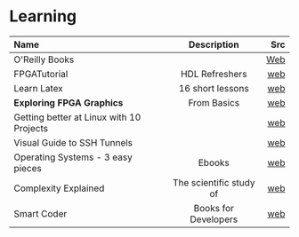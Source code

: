 ---
---

# Learning

| Name        | Description | Src     |
| :---        |    :----:   |          ---: |
| O'Reilly Books | | [Web](https://learning.oreilly.com/home/) |
| FPGATutorial | HDL Refreshers | [web](https://www.fpgatutorial.com/) |
| Learn Latex | 16 short lessons | [web](https://www.learnlatex.org/en/) |
| **Exploring FPGA Graphics** | From Basics | [web](https://projectf.io/posts/fpga-graphics/) |
| Getting better at Linux with 10 Projects | | [web](https://carltheperson.com/posts/10-things-linux) |
| Visual Guide to SSH Tunnels | | [web](https://robotmoon.com/ssh-tunnels/) |
| Operating Systems - 3 easy pieces | Ebooks | [web](https://pages.cs.wisc.edu/~remzi/OSTEP/) |
| Complexity Explained | The scientific study of | [web](https://complexityexplained.github.io/) |
| Smart Coder     | Books for Developers      | [web](https://thesmartcoder.dev/books/)   |